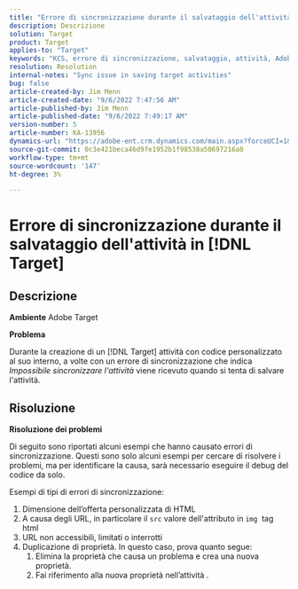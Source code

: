 ```yaml
---
title: "Errore di sincronizzazione durante il salvataggio dell'attività in [!DNL Target]"
description: Descrizione
solution: Target
product: Target
applies-to: "Target"
keywords: "KCS, errore di sincronizzazione, salvataggio, attività, Adobe Target, risoluzione dei problemi"
resolution: Resolution
internal-notes: "Sync issue in saving target activities"
bug: false
article-created-by: Jim Menn
article-created-date: "9/6/2022 7:47:56 AM"
article-published-by: Jim Menn
article-published-date: "9/6/2022 7:49:17 AM"
version-number: 5
article-number: KA-13956
dynamics-url: "https://adobe-ent.crm.dynamics.com/main.aspx?forceUCI=1&pagetype=entityrecord&etn=knowledgearticle&id=e765de36-b82d-ed11-9db1-0022480866ad"
source-git-commit: 0c3e421beca46d9fe1952b1f98538a50697216a0
workflow-type: tm+mt
source-wordcount: '147'
ht-degree: 3%

---
```


# Errore di sincronizzazione durante il salvataggio dell&#39;attività in [!DNL Target]

## Descrizione


<b>Ambiente</b>
Adobe Target

<b>Problema</b>

Durante la creazione di un [!DNL Target] attività con codice personalizzato al suo interno, a volte con un errore di sincronizzazione che indica *Impossibile sincronizzare l&#39;attività* viene ricevuto quando si tenta di salvare l&#39;attività.


## Risoluzione


<b>Risoluzione dei problemi</b>

Di seguito sono riportati alcuni esempi che hanno causato errori di sincronizzazione.
Questi sono solo alcuni esempi per cercare di risolvere i problemi, ma per identificare la causa, sarà necessario eseguire il debug del codice da solo.

Esempi di tipi di errori di sincronizzazione:

1. Dimensione dell’offerta personalizzata di HTML
2. A causa degli URL, in particolare il `src` valore dell&#39;attributo in `img`  tag html
3. URL non accessibili, limitati o interrotti
4. Duplicazione di proprietà. In questo caso, prova quanto segue:
   1. Elimina la proprietà che causa un problema e crea una nuova proprietà.
   2. Fai riferimento alla nuova proprietà nell’attività .


